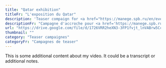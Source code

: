 ```yaml
---
title: "Qatar exhibition"
titleFr: "L'exposition du Qatar"
description: 'Teaser compaign for <a href="https://manege.spb.ru/en/events/qatar-contemporary-art-and-photography/" target="_blank">Contemporary Art and Photography of Qatar exhibition</a>.'
descriptionFr: "Campagne d'accroche pour <a href='https://manege.spb.ru/en/events/qatar-contemporary-art-and-photography/' target='_blank'>l'exposition d'art contemporain et de photographie du Qatar</a>."
url: "https://drive.google.com/file/d/1726VRR2heXN3-3FP1fvjt_lnVABrw5Cc/preview"
thumbnail: ""
category: "Teaser campaignes"
categoryFr: "Campagnes de teaser"
---
```


This is some additional content about my video. It could be a transcript or additional notes.